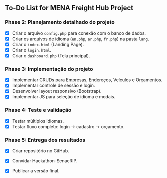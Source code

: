 ## To-Do List for MENA Freight Hub Project

### Phase 2: Planejamento detalhado do projeto
- [X] Criar o arquivo `config.php` para conexão com o banco de dados.
- [X] Criar os arquivos de idioma (`en.php`, `ar.php`, `fr.php`) na pasta `lang`.
- [X] Criar o `index.html` (Landing Page).
- [X] Criar o `login.html`.
- [X] Criar o `dashboard.php` (Tela principal).

### Phase 3: Implementação do projeto
- [X] Implementar CRUDs para Empresas, Endereços, Veículos e Orçamentos.
- [X] Implementar controle de sessão e login.
- [X] Desenvolver layout responsivo (Bootstrap).
- [X] Implementar JS para seleção de idioma e modais.

### Phase 4: Teste e validação
- [X] Testar múltiplos idiomas.
- [X] Testar fluxo completo: login → cadastro → orçamento.

### Phase 5: Entrega dos resultados
- [X] Criar repositório no GitHub.
- [X] Convidar Hackathon-SenacRIP.
- [X] Publicar a versão final.


